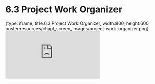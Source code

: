 # 6.3 Project Work Organizer
 
{type: iframe, title:6.3 Project Work Organizer, width:800, height:600, poster:resources/chapt_screen_images/project-work-organizer.png}
![](https://vgaysin1.github.io/CURE-MicrobialMysteries-test/project-work-organizer.html)
 

 
